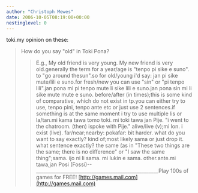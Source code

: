 ```yaml
---
author: "Christoph Mewes"
date: 2006-10-05T08:19:00+00:00
nestinglevel: 0
---
```

toki.my opinion on these:
> How do you say "old" in Toki Pona?
>> E.g., My old friend is very young.
> My new friend is very old.generally the term for a year/age is "tenpo pi sike e suno". to "go around thesun".so for old/young i'd say: jan pi sike mute/lili e suno.for fresh/new you can use "sin" or "pi tenpo lili".jan pona mi pi tenpo mute li sike lili e suno.jan pona sin mi li sike mute mute e suno.
>before/after (in times);this is some kind of comparative, which do not exist in tp.you can either try to use, tenpo pini, tenpo ante etc or just use 2 sentences.if something is at the same moment i try to use multiple lis or la/tan.mi kama tawa tomo toki. mi toki tawa jan Pije. "i went to the chatroom. (then) ispoke with Pije."
>alive/live (v);mi lon. i exist (live).
> far/near;nearby: pokafar: bit harder. what do you want to say exactly?
> kind of;most likely sama or just drop it. what sentence exactly? the same (as in "These two things are the same; there is
> no difference" or "I saw the same thing";sama. ijo ni li sama. mi lukin e sama.
> other.ante.mi tawa,jan Posi (Fossi)--
\_\_\_\_\_\_\_\_\_\_\_\_\_\_\_\_\_\_\_\_\_\_\_\_\_\_\_\_\_\_\_\_\_\_\_\_\_\_\_\_\_\_\_\_\_\_\_\_\_\_\_Play 100s of games for FREE! [http://games.mail.com](http://games.mail.com)